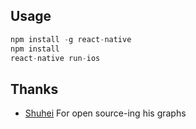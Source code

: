 ## Usage
```js
npm install -g react-native
npm install
react-native run-ios
```

## Thanks

- [Shuhei](https://github.com/shuhei) For open source-ing his graphs

